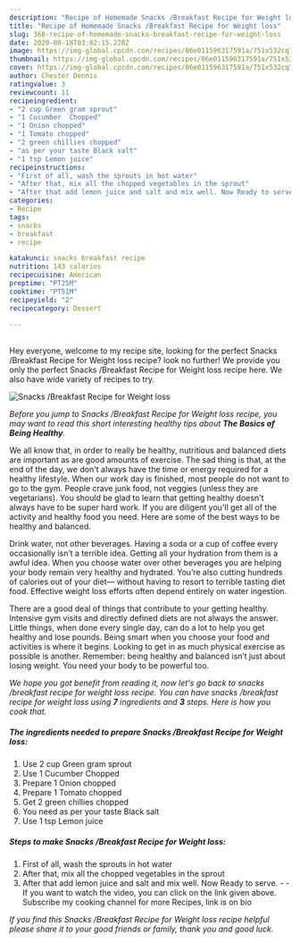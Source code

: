 ```yaml
---
description: "Recipe of Homemade Snacks /Breakfast Recipe for Weight loss"
title: "Recipe of Homemade Snacks /Breakfast Recipe for Weight loss"
slug: 368-recipe-of-homemade-snacks-breakfast-recipe-for-weight-loss
date: 2020-08-18T03:02:15.228Z
image: https://img-global.cpcdn.com/recipes/06e011596317591a/751x532cq70/snacks-breakfast-recipe-for-weight-loss-recipe-main-photo.jpg
thumbnail: https://img-global.cpcdn.com/recipes/06e011596317591a/751x532cq70/snacks-breakfast-recipe-for-weight-loss-recipe-main-photo.jpg
cover: https://img-global.cpcdn.com/recipes/06e011596317591a/751x532cq70/snacks-breakfast-recipe-for-weight-loss-recipe-main-photo.jpg
author: Chester Dennis
ratingvalue: 3
reviewcount: 11
recipeingredient:
- "2 cup Green gram sprout"
- "1 Cucumber  Chopped"
- "1 Onion chopped"
- "1 Tomato chopped"
- "2 green chillies chopped"
- "as per your taste Black salt"
- "1 tsp Lemon juice"
recipeinstructions:
- "First of all, wash the sprouts in hot water"
- "After that, mix all the chopped vegetables in the sprout"
- "After that add lemon juice and salt and mix well. Now Ready to serve.   If you want to watch the video, you can click on the link given above. Subscribe my cooking channel for more Recipes, link is on bio"
categories:
- Recipe
tags:
- snacks
- breakfast
- recipe

katakunci: snacks breakfast recipe 
nutrition: 143 calories
recipecuisine: American
preptime: "PT25M"
cooktime: "PT51M"
recipeyield: "2"
recipecategory: Dessert

---
```

<br>
Hey everyone, welcome to my recipe site, looking for the perfect Snacks /Breakfast Recipe for Weight loss recipe? look no further! We provide you only the perfect Snacks /Breakfast Recipe for Weight loss recipe here. We also have wide variety of recipes to try.
<br>


![Snacks /Breakfast Recipe for Weight loss](https://img-global.cpcdn.com/recipes/06e011596317591a/751x532cq70/snacks-breakfast-recipe-for-weight-loss-recipe-main-photo.jpg)

<i>Before you jump to Snacks /Breakfast Recipe for Weight loss recipe, you may want to read this short interesting healthy tips about <strong>The Basics of Being Healthy</strong>.</i>

We all know that, in order to really be healthy, nutritious and balanced diets are important as are good amounts of exercise. The sad thing is that, at the end of the day, we don't always have the time or energy required for a healthy lifestyle. When our work day is finished, most people do not want to go to the gym. People crave junk food, not veggies (unless they are vegetarians). You should be glad to learn that getting healthy doesn't always have to be super hard work. If you are diligent you'll get all of the activity and healthy food you need. Here are some of the best ways to be healthy and balanced.

Drink water, not other beverages. Having a soda or a cup of coffee every occasionally isn’t a terrible idea. Getting all your hydration from them is a awful idea. When you choose water over other beverages you are helping your body remain very healthy and hydrated. You’re also cutting hundreds of calories out of your diet— without having to resort to terrible tasting diet food. Effective weight loss efforts often depend entirely on water ingestion.

There are a good deal of things that contribute to your getting healthy. Intensive gym visits and directly defined diets are not always the answer. Little things, when done every single day, can do a lot to help you get healthy and lose pounds. Being smart when you choose your food and activities is where it begins. Looking to get in as much physical exercise as possible is another. Remember: being healthy and balanced isn’t just about losing weight. You need your body to be powerful too. 


<i>We hope you got benefit from reading it, now let's go back to snacks /breakfast recipe for weight loss recipe. You can have snacks /breakfast recipe for weight loss using <strong>7</strong> ingredients and <strong>3</strong> steps. Here is how you cook that.
</i>

##### The ingredients needed to prepare Snacks /Breakfast Recipe for Weight loss:

1. Use 2 cup Green gram sprout
1. Use 1 Cucumber  Chopped
1. Prepare 1 Onion chopped
1. Prepare 1 Tomato chopped
1. Get 2 green chillies chopped
1. You need as per your taste Black salt
1. Use 1 tsp Lemon juice


##### Steps to make Snacks /Breakfast Recipe for Weight loss:

1. First of all, wash the sprouts in hot water
1. After that, mix all the chopped vegetables in the sprout
1. After that add lemon juice and salt and mix well. Now Ready to serve.  -  - If you want to watch the video, you can click on the link given above. Subscribe my cooking channel for more Recipes, link is on bio


<i>If you find this Snacks /Breakfast Recipe for Weight loss recipe helpful please share it to your good friends or family, thank you and good luck.</i>
